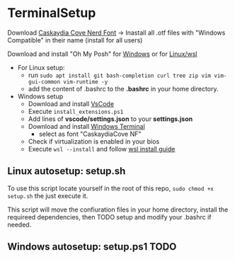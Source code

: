 # TerminalSetup

Download [Caskaydia Cove Nerd Font](https://www.nerdfonts.com/font-downloads) -> Inastall all .otf files with "Windows Compatible" in their name (install for all users)

Download and install "Oh My Posh" for [Windows](https://ohmyposh.dev/docs/installation/windows) or for [Linux/wsl](https://ohmyposh.dev/docs/installation/linux)

- For Linux setup:
  - run ``` sudo apt install git bash-completion curl tree zip vim vim-gui-common vim-runtime -y ```
  - add the content of .bashrc to the **.bashrc** in your home directory.
- Windows setup
  - Download and install [VsCode](https://code.visualstudio.com/download)
  - Execute ``` install_extensions.ps1 ```
  - Add lines of **vscode/settings.json** to your **settings.json**
  - Download and install [Windows Terminal](https://aka.ms/terminal)
    - select as font "CaskaydiaCove NF"
  - Check if virtualization is enabled in your bios
  - Execute ``` wsl --install ``` and follow [wsl install guide](https://learn.microsoft.com/en-us/windows/wsl/install)

## Linux autosetup: setup.sh

To use this script locate yourself in the root of this repo, ```sudo chmod +x setup.sh``` the just execute it.

This script will move the confiuration files in your home directory, install the requireed dependencies, then TODO setup and modify your .bashrc if needed.

## Windows autosetup: setup.ps1 TODO
